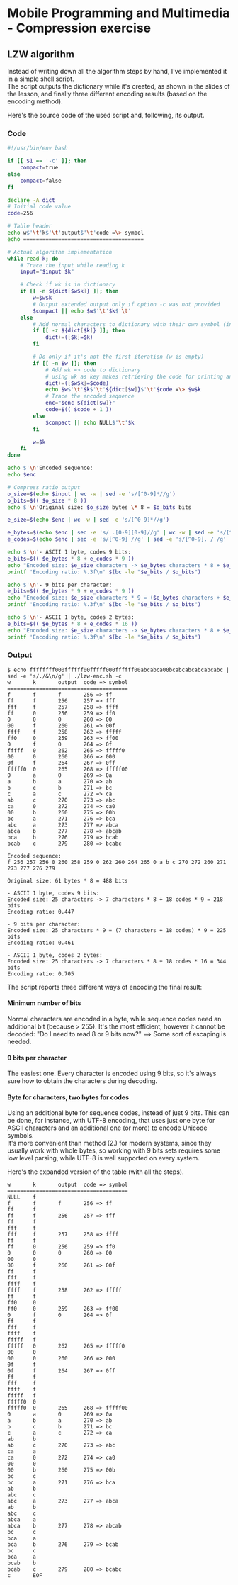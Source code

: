 # Mobile Programming and Multimedia - Compression exercise
## LZW algorithm
Instead of writing down all the algorithm steps by hand, I've implemented it in a simple shell script. \
The script outputs the dictionary while it's created, as shown in the slides of the lesson, and finally three different encoding results (based on the encoding method).

Here's the source code of the used script and, following, its output.

### Code
```bash
#!/usr/bin/env bash

if [[ $1 == '-c' ]]; then
    compact=true
else
    compact=false
fi

declare -A dict
# Initial code value
code=256

# Table header
echo w$'\t'k$'\t'output$'\t'code =\> symbol
echo ======================================

# Actual algorithm implementation
while read k; do
    # Trace the input while reading k
    input="$input $k"

    # Check if wk is in dictionary
    if [[ -n ${dict[$w$k]} ]]; then
        w=$w$k
        # Output extended output only if option -c was not provided
        $compact || echo $w$'\t'$k$'\t'
    else
        # Add normal characters to dictionary with their own symbol (instead of code)
        if [[ -z ${dict[$k]} ]]; then
            dict+=([$k]=$k)
        fi

        # Do only if it's not the first iteration (w is empty)
        if [[ -n $w ]]; then
            # Add wk => code to dictionary
            # using wk as key makes retrieving the code for printing and existting checks easier
            dict+=([$w$k]=$code)
            echo $w$'\t'$k$'\t'${dict[$w]}$'\t'$code =\> $w$k
            # Trace the encoded sequence
            enc="$enc ${dict[$w]}"
            code=$(( $code + 1 ))
        else
            $compact || echo NULL$'\t'$k
        fi

        w=$k
    fi
done

echo $'\n'Encoded sequence:
echo $enc

# Compress ratio output
o_size=$(echo $input | wc -w | sed -e 's/[^0-9]*//g')
o_bits=$(( $o_size * 8 ))
echo $'\n'Original size: $o_size bytes \* 8 = $o_bits bits

e_size=$(echo $enc | wc -w | sed -e 's/[^0-9]*//g')

e_bytes=$(echo $enc | sed -e 's/ .[0-9][0-9]//g' | wc -w | sed -e 's/[^0-9]*//g')
e_codes=$(echo $enc | sed -e 's/[^0-9] //g' | sed -e 's/[^0-9]. / /g' | wc -w | sed -e 's/[^0-9]*//g')

echo $'\n'- ASCII 1 byte, codes 9 bits:
e_bits=$(( $e_bytes * 8 + e_codes * 9 ))
echo "Encoded size: $e_size characters -> $e_bytes characters * 8 + $e_codes codes * 9 = $e_bits bits"
printf 'Encoding ratio: %.3f\n' $(bc -le "$e_bits / $o_bits")

echo $'\n'- 9 bits per character:
e_bits=$(( $e_bytes * 9 + e_codes * 9 ))
echo "Encoded size: $e_size characters * 9 = ($e_bytes characters + $e_codes codes) * 9 = $e_bits bits"
printf 'Encoding ratio: %.3f\n' $(bc -le "$e_bits / $o_bits")

echo $'\n'- ASCII 1 byte, codes 2 bytes:
e_bits=$(( $e_bytes * 8 + e_codes * 16 ))
echo "Encoded size: $e_size characters -> $e_bytes characters * 8 + $e_codes codes * 16 = $e_bits bits"
printf 'Encoding ratio: %.3f\n' $(bc -le "$e_bits / $o_bits")
```

### Output
```
$ echo ffffffff000ffffff00fffff000ffffff00abcabca00bcabcabcabcabcabc | sed -e 's/./&\n/g' | ./lzw-enc.sh -c
w       k       output  code => symbol
======================================
f       f       f       256 => ff
ff      f       256     257 => fff
fff     f       257     258 => ffff
ff      0       256     259 => ff0
0       0       0       260 => 00
00      f       260     261 => 00f
ffff    f       258     262 => fffff
ff0     0       259     263 => ff00
0       f       0       264 => 0f
fffff   0       262     265 => fffff0
00      0       260     266 => 000
0f      f       264     267 => 0ff
fffff0  0       265     268 => fffff00
0       a       0       269 => 0a
a       b       a       270 => ab
b       c       b       271 => bc
c       a       c       272 => ca
ab      c       270     273 => abc
ca      0       272     274 => ca0
00      b       260     275 => 00b
bc      a       271     276 => bca
abc     a       273     277 => abca
abca    b       277     278 => abcab
bca     b       276     279 => bcab
bcab    c       279     280 => bcabc

Encoded sequence:
f 256 257 256 0 260 258 259 0 262 260 264 265 0 a b c 270 272 260 271 273 277 276 279

Original size: 61 bytes * 8 = 488 bits

- ASCII 1 byte, codes 9 bits:
Encoded size: 25 characters -> 7 characters * 8 + 18 codes * 9 = 218 bits
Encoding ratio: 0.447

- 9 bits per character:
Encoded size: 25 characters * 9 = (7 characters + 18 codes) * 9 = 225 bits
Encoding ratio: 0.461

- ASCII 1 byte, codes 2 bytes:
Encoded size: 25 characters -> 7 characters * 8 + 18 codes * 16 = 344 bits
Encoding ratio: 0.705
```

The script reports three different ways of encoding the final result:
#### Minimum number of bits
Normal characters are encoded in a byte, while sequence codes need an additional bit (because > 255). It's the most efficient, however it cannot be decoded: "Do I need to read 8 or 9 bits now?" $\implies$ Some sort of escaping is needed.

#### 9 bits per character
The easiest one. Every character is encoded using 9 bits, so it's always sure how to obtain the characters during decoding.

#### Byte for characters, two bytes for codes
Using an additional byte for sequence codes, instead of just 9 bits. This can be done, for instance, with UTF-8 encoding, that uses just one byte for ASCII characters and an additional one (or more) to encode Unicode symbols. \
It's more convenient than method (2.) for modern systems, since they usually work with whole bytes, so working with 9 bits sets requires some low level parsing, while UTF-8 is well supported on every system.

Here's the expanded version of the table (with all the steps).
```
w       k       output  code => symbol
======================================
NULL    f
f       f       f       256 => ff
ff      f
ff      f       256     257 => fff
ff      f
fff     f
fff     f       257     258 => ffff
ff      f
ff      0       256     259 => ff0
0       0       0       260 => 00
00      0
00      f       260     261 => 00f
ff      f
fff     f
ffff    f
ffff    f       258     262 => fffff
ff      f
ff0     0
ff0     0       259     263 => ff00
0       f       0       264 => 0f
ff      f
fff     f
ffff    f
fffff   f
fffff   0       262     265 => fffff0
00      0
00      0       260     266 => 000
0f      f
0f      f       264     267 => 0ff
ff      f
fff     f
ffff    f
fffff   f
fffff0  0
fffff0  0       265     268 => fffff00
0       a       0       269 => 0a
a       b       a       270 => ab
b       c       b       271 => bc
c       a       c       272 => ca
ab      b
ab      c       270     273 => abc
ca      a
ca      0       272     274 => ca0
00      0
00      b       260     275 => 00b
bc      c
bc      a       271     276 => bca
ab      b
abc     c
abc     a       273     277 => abca
ab      b
abc     c
abca    a
abca    b       277     278 => abcab
bc      c
bca     a
bca     b       276     279 => bcab
bc      c
bca     a
bcab    b
bcab    c       279     280 => bcabc
c       EOF
```
